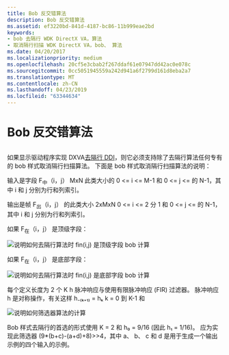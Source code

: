 ```yaml
---
title: Bob 反交错算法
description: Bob 反交错算法
ms.assetid: ef3220bd-841d-4187-bc86-11b999eae2bd
keywords:
- bob 去隔行 WDK DirectX VA，算法
- 取消隔行扫描 WDK DirectX VA，bob、 算法
ms.date: 04/20/2017
ms.localizationpriority: medium
ms.openlocfilehash: 20cf5e3cbab2f267ddaf61e07947dd42ac0e078c
ms.sourcegitcommit: 0cc5051945559a242d941a6f2799d161d8eba2a7
ms.translationtype: MT
ms.contentlocale: zh-CN
ms.lasthandoff: 04/23/2019
ms.locfileid: "63344634"
---
```

# <a name="bob-deinterlacing-algorithm"></a>Bob 反交错算法


## <span id="ddk_bob_deinterlacing_algorithm_gg"></span><span id="DDK_BOB_DEINTERLACING_ALGORITHM_GG"></span>


如果显示驱动程序实现 DXVA[去隔行 DDI](https://msdn.microsoft.com/library/windows/hardware/ff552701)，则它必须支持除了去隔行算法任何专有的 bob 样式取消隔行扫描算法。 下面是 bob 样式取消隔行扫描算法的说明：

输入是字段 F<sub>中</sub>（i，j） MxN 此类大小的 0 &lt;= i &lt;= M-1 和 0 &lt;= j &lt;= 的 N-1，其中 i 和 j 分别为行和列索引。

输出是帧 F<sub>出</sub>（i，j） 的此类大小 2xMxN 0 &lt;= i &lt;= 2 分 1 和 0 &lt;= j &lt;= 的 N-1，其中 i 和 j 分别为行和列索引。

如果 F<sub>在</sub>（i，j） 是顶级字段：

![说明如何去隔行算法时 fin(i,j) 是顶级字段 bob 计算](images/bobtop.png)

如果 F<sub>在</sub>（i，j） 是底部字段：

![说明如何去隔行算法时 fin(i,j) 是底部字段 bob 计算](images/bobbotom.png)

每个定义长度为 2 个 K h 脉冲响应与使用有限脉冲响应 (FIR) 过滤器。 脉冲响应 h 是对称操作，有关这样 h₋₍ₖ₊₁₎ = hₖ k = 0 到 K-1 和

![说明如何筛选器算法的计算](images/firfiltr.png)

Bob 样式去隔行的首选的形式使用 K = 2 和 h₀ = 9/16 (因此 h₁ = 1/16)。 应为实现此筛选器 (9\*(b+c)-(a+d)+8)&gt;&gt;4，其中 a、 b、 c 和 d 是用于生成一个输出示例的四个输入的示例。

 

 





